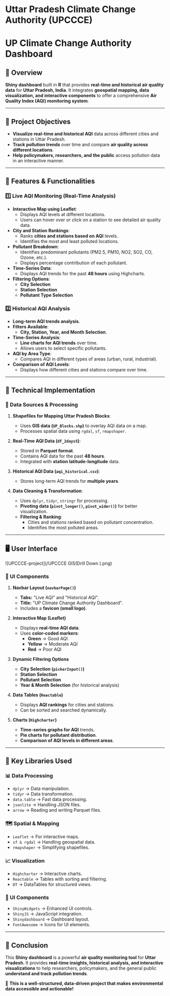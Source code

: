 # Uttar Pradesh Climate Change Authority (UPCCCE)

# **UP Climate Change Authority Dashboard**

## **📌 Overview**
**Shiny dashboard** built in **R** that provides **real-time and historical air quality data** for **Uttar Pradesh, India**. It integrates **geospatial mapping, data visualization, and interactive components** to offer a comprehensive **Air Quality Index (AQI) monitoring system**.

---

## **🎯 Project Objectives**
- **Visualize real-time and historical AQI** data across different cities and stations in Uttar Pradesh.
- **Track pollution trends** over time and compare **air quality across different locations**.
- **Help policymakers, researchers, and the public** access pollution data in an interactive manner.

---

## **📌 Features & Functionalities**

### **1️⃣ Live AQI Monitoring (Real-Time Analysis)**
- **Interactive Map using Leaflet**:
  - Displays AQI levels at different locations.
  - Users can hover over or click on a station to see detailed air quality data.
- **City and Station Rankings**:
  - Ranks **cities and stations based on AQI** levels.
  - Identifies the most and least polluted locations.
- **Pollutant Breakdown**:
  - Identifies predominant pollutants (PM2.5, PM10, NO2, SO2, CO, Ozone, etc.).
  - Displays percentage contribution of each pollutant.
- **Time-Series Data**:
  - Displays AQI trends for the past **48 hours** using Highcharts.
- **Filtering Options**:
  - **City Selection**
  - **Station Selection**
  - **Pollutant Type Selection**

### **2️⃣ Historical AQI Analysis**
- **Long-term AQI trends analysis**.
- **Filters Available**:
  - **City, Station, Year, and Month Selection**.
- **Time-Series Analysis**:
  - **Line charts for AQI trends** over time.
  - Allows users to select specific pollutants.
- **AQI by Area Type**:
  - Compares AQI in different types of areas (urban, rural, industrial).
- **Comparison of AQI Levels**:
  - Displays how different cities and stations compare over time.

---

## **🔧 Technical Implementation**

### **📂 Data Sources & Processing**
1. **Shapefiles for Mapping Uttar Pradesh Blocks**:
   - Uses **GIS data (`UP_Blocks.shp`)** to overlay AQI data on a map.
   - Processes spatial data using `rgdal`, `sf`, `rmapshaper`.

2. **Real-Time AQI Data (`df_2days5`)**:
   - Stored in **Parquet format**.
   - Contains AQI data for the past **48 hours**.
   - Integrated with **station latitude-longitude** data.

3. **Historical AQI Data (`aqi_historical.csv`)**:
   - Stores long-term AQI trends for **multiple years**.

4. **Data Cleaning & Transformation**:
   - Uses `dplyr`, `tidyr`, `stringr` for processing.
   - **Pivoting data (`pivot_longer()`, `pivot_wider()`)** for better visualization.
   - **Filtering & Ranking**:
     - Cities and stations ranked based on pollutant concentration.
     - Identifies the most polluted areas.

---

## **🖥️ User Interface**

![UPCCCE-project](/UPCCCE GIS(Drill Down ).png)
### **📌 UI Components**
1. **Navbar Layout (`navbarPage()`)**
   - **Tabs:** "Live AQI" and "Historical AQI".
   - **Title:** "UP Climate Change Authority Dashboard".
   - Includes a **favicon (small logo)**.

2. **Interactive Map (Leaflet)**
   - Displays **real-time AQI data**.
   - Uses **color-coded markers**:
     - **Green** → Good AQI
     - **Yellow** → Moderate AQI
     - **Red** → Poor AQI

3. **Dynamic Filtering Options**
   - **City Selection (`pickerInput()`)**
   - **Station Selection**
   - **Pollutant Selection**
   - **Year & Month Selection** (for historical analysis)

4. **Data Tables (`Reactable`)**
   - Displays **AQI rankings** for cities and stations.
   - Can be sorted and searched dynamically.

5. **Charts (`Highcharter`)**
   - **Time-series graphs for AQI** trends.
   - **Pie charts for pollutant distribution**.
   - **Comparison of AQI levels in different areas**.

---

## **📜 Key Libraries Used**

### **📊 Data Processing**
- `dplyr` → Data manipulation.
- `tidyr` → Data transformation.
- `data.table` → Fast data processing.
- `jsonlite` → Handling JSON files.
- `arrow` → Reading and writing Parquet files.

### **🗺️ Spatial & Mapping**
- `Leaflet` → For interactive maps.
- `sf & rgdal` → Handling geospatial data.
- `rmapshaper` → Simplifying shapefiles.

### **📈 Visualization**
- `Highcharter` → Interactive charts.
- `Reactable` → Tables with sorting and filtering.
- `DT` → DataTables for structured views.

### **🎨 UI Components**
- `ShinyWidgets` → Enhanced UI controls.
- `ShinyJS` → JavaScript integration.
- `Shinydashboard` → Dashboard layout.
- `FontAwesome` → Icons for UI elements.
---

## **🎯 Conclusion**
This **Shiny dashboard** is a powerful **air quality monitoring tool** for **Uttar Pradesh**. It provides **real-time insights, historical analysis, and interactive visualizations** to help researchers, policymakers, and the general public **understand and track pollution trends**.

🚀 **This is a well-structured, data-driven project that makes environmental data accessible and actionable!**

